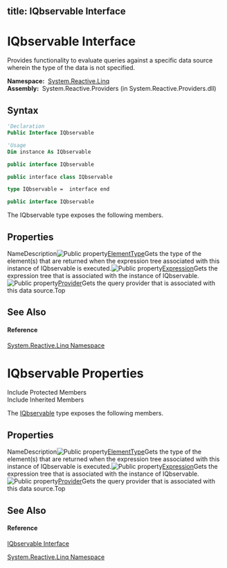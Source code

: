 title: IQbservable Interface
---
# IQbservable Interface

Provides functionality to evaluate queries against a specific data source wherein the type of the data is not specified.

**Namespace:**  [System.Reactive.Linq](System.Reactive.Linq/System.Reactive.Linq)  
**Assembly:**  System.Reactive.Providers (in System.Reactive.Providers.dll)

## Syntax

```vb
'Declaration
Public Interface IQbservable
```

```vb
'Usage
Dim instance As IQbservable
```

```csharp
public interface IQbservable
```

```c++
public interface class IQbservable
```

```fsharp
type IQbservable =  interface end
```

```javascript
public interface IQbservable
```

The IQbservable type exposes the following members.

## Properties

NameDescription![Public property](https://reactiveui.net/assets/img/Hh211972.pubproperty(en-us,VS.103).gif "Public property")[ElementType](ElementType/IQbservable.ElementType)Gets the type of the element(s) that are returned when the expression tree associated with this instance of IQbservable is executed.![Public property](https://reactiveui.net/assets/img/Hh211972.pubproperty(en-us,VS.103).gif "Public property")[Expression](Expression/IQbservable.Expression)Gets the expression tree that is associated with the instance of IQbservable.![Public property](https://reactiveui.net/assets/img/Hh211972.pubproperty(en-us,VS.103).gif "Public property")[Provider](Provider/IQbservable.Provider)Gets the query provider that is associated with this data source.Top

## See Also

#### Reference

[System.Reactive.Linq Namespace](System.Reactive.Linq/System.Reactive.Linq)






# IQbservable Properties

Include Protected Members  
Include Inherited Members

The [IQbservable](IQbservable/IQbservable) type exposes the following members.

## Properties

NameDescription![Public property](https://reactiveui.net/assets/img/Hh211972.pubproperty(en-us,VS.103).gif "Public property")[ElementType](ElementType/IQbservable.ElementType)Gets the type of the element(s) that are returned when the expression tree associated with this instance of IQbservable is executed.![Public property](https://reactiveui.net/assets/img/Hh211972.pubproperty(en-us,VS.103).gif "Public property")[Expression](Expression/IQbservable.Expression)Gets the expression tree that is associated with the instance of IQbservable.![Public property](https://reactiveui.net/assets/img/Hh211972.pubproperty(en-us,VS.103).gif "Public property")[Provider](Provider/IQbservable.Provider)Gets the query provider that is associated with this data source.Top

## See Also

#### Reference

[IQbservable Interface](IQbservable/IQbservable)

[System.Reactive.Linq Namespace](System.Reactive.Linq/System.Reactive.Linq)




